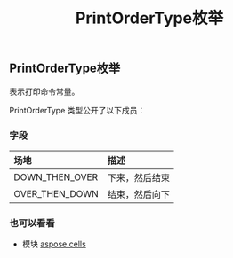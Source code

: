 ﻿---
title: PrintOrderType枚举
second_title: Aspose.Cells for Python via .NET API 参考资料
description:
type: docs
weight: 2390
url: /zh/python-net/aspose.cells/printordertype/
is_root: false
---
##  PrintOrderType枚举
表示打印命令常量。



PrintOrderType 类型公开了以下成员：

### 字段
|场地|描述|
| :- | :- |
| DOWN_THEN_OVER |下来，然后结束|
| OVER_THEN_DOWN |结束，然后向下|



### 也可以看看
* 模块 [aspose.cells](..)
